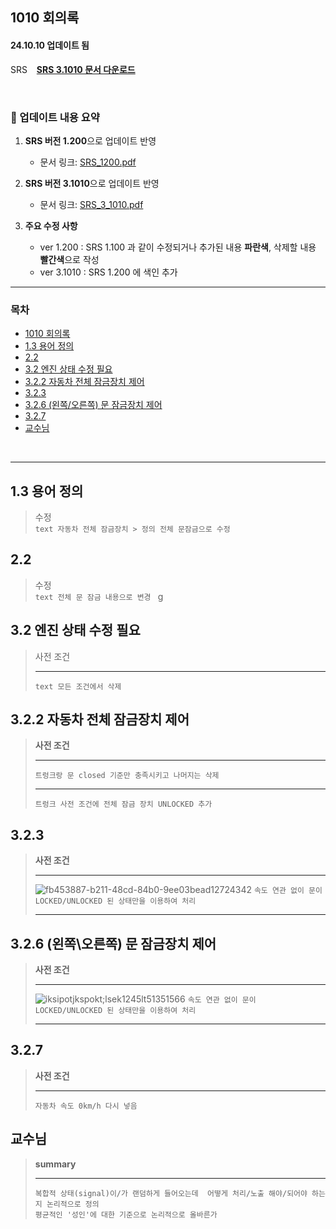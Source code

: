 ## 1010 회의록
#### 24.10.10 업데이트 됨
SRS &ensp; **[SRS 3.1010 문서 다운로드](https://file.career-block.com/attach/file/SEJ/1010/SRS_3_1010.pdf)** 

<br/>

### 📌 업데이트 내용 요약

1. **SRS 버전 1.200**으로 업데이트 반영
    - 문서 링크: [SRS_1200.pdf](https://file.career-block.com/attach/file/SEJ/1010/SRS_1.2.pdf)
2. **SRS 버전 3.1010**으로 업데이트 반영
   - 문서 링크: [SRS_3_1010.pdf](https://file.career-block.com/attach/file/SEJ/1010/SRS_3_1010.pdf)

3. **주요 수정 사항**
   - ver 1.200 : SRS 1.100 과 같이 수정되거나 추가된 내용 **파란색**, 삭제할 내용 **빨간색**으로 작성
   - ver 3.1010 : SRS 1.200 에 색인 추가  
---

### 목차
- [1010 회의록](#1010-회의록)
- [1.3 용어 정의](#13-용어-정의)
- [2.2](#22)
- [3.2 엔진 상태 수정 필요](#32-엔진-상태-수정-필요)
- [3.2.2 자동차 전체 잠금장치 제어](#322-자동차-전체-잠금장치-제어)
- [3.2.3](#323)
- [3.2.6 (왼쪽/오른쪽) 문 잠금장치 제어](#326-왼쪽오른쪽-문-잠금장치-제어)
- [3.2.7](#327)
- [교수님](#교수님)

<br/><hr/>

## 1.3 용어 정의
> 수정 <br/>
    ```text
    자동차 전체 잠금장치 > 정의 전체 문잠금으로 수정
    ```

## 2.2
> 수정 <br/>
    ```text
    전체 문 잠금 내용으로 변경
    ```
g
## 3.2 엔진 상태 수정 필요
> 사전 조건 <br/><hr/>
    ```text
     모든 조건에서 삭제 
    ```

## 3.2.2 자동차 전체 잠금장치 제어 
>  **사전 조건** <br/> <hr/>
    ```
    트렁크랑 문 closed 기준만 충족시키고 나머지는 삭제
    ``` <br/><hr/>
    ```
    트렁크 사전 조건에 전체 잠금 장치 UNLOCKED 추가
    ```

## 3.2.3 
>  **사전 조건** <br/> <hr/>
    ![fb453887-b211-48cd-84b0-9ee03bead12724342](https://github.com/user-attachments/assets/ed966189-bd3d-4be4-a250-075f6a696d24)
    ```
    속도 연관 없이 문이 LOCKED/UNLOCKED 된 상태만을 이용하여 처리 
    ``` <br/><hr/>
> 
## 3.2.6 (왼쪽\오른쪽) 문 잠금장치 제어
>  **사전 조건** <br/> <hr/>
    ![iksipotjkspokt;lsek1245lt51351566](https://github.com/user-attachments/assets/456df386-1cc6-4c07-8907-3ddfe448bc04)
    ```
    속도 연관 없이 문이 LOCKED/UNLOCKED 된 상태만을 이용하여 처리 
    ``` <br/><hr/>

## 3.2.7 
> **사전 조건** <br/><hr/>
    ```
    자동차 속도 0km/h 다시 넣음
    ```

## 교수님
>   **summary** <br/><hr/>
    ```
        복합적 상태(signal)이/가 랜덤하게 들어오는데 
        어떻게 처리/노출 해야/되어야 하는지
        논리적으로 정의
    ``` <br/>
    ```
        평균적인 '성인'에 대한 기준으로 논리적으로 올바른가
    ```
